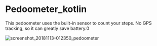 # Pedoometer_kotlin

This pedoometer uses the built-in sensor to count your steps. No GPS tracking, so it can greatly save battery.0


![screenshot_20181113-012350_pedoometer](https://user-images.githubusercontent.com/33912085/48372378-69fe3700-e6e4-11e8-82e2-a0a6fac4059a.jpg )

